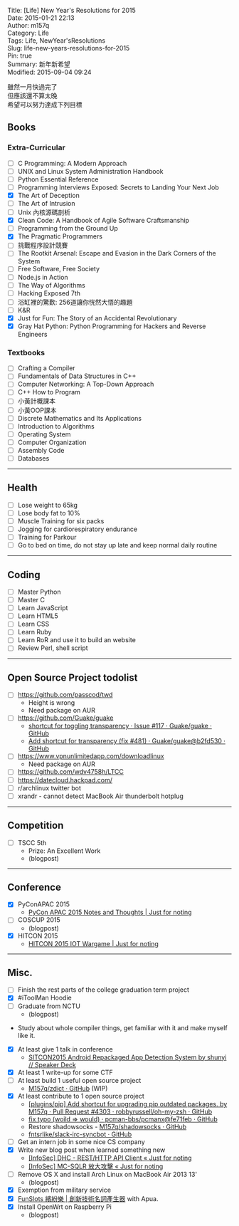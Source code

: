 Title: [Life] New Year's Resolutions for 2015  
Date: 2015-01-21 22:13  
Author: m157q  
Category: Life  
Tags: Life, NewYear'sResolutions  
Slug: life-new-years-resolutions-for-2015  
Pin: true  
Summary: 新年新希望  
Modified: 2015-09-04 09:24  
  
雖然一月快過完了  
但應該還不算太晚  
希望可以努力達成下列目標  
  
<!--more-->  
  
## Books  
  
### Extra-Curricular  
  
- [ ] C Programming: A Modern Approach  
- [ ] UNIX and Linux System Administration Handbook  
- [ ] Python Essential Reference  
- [ ] Programming Interviews Exposed: Secrets to Landing Your Next Job  
- [x] The Art of Deception  
- [ ] The Art of Intrusion  
- [ ] Unix 內核源碼剖析  
- [x] Clean Code: A Handbook of Agile Software Craftsmanship  
- [ ] Programming from the Ground Up  
- [x] The Pragmatic Programmers  
- [ ] 挑戰程序設計競賽  
- [ ] The Rootkit Arsenal: Escape and Evasion in the Dark Corners of the System  
- [ ] Free Software, Free Society  
- [ ] Node.js in Action  
- [ ] The Way of Algorithms  
- [ ] Hacking Exposed 7th  
- [ ] 浴缸裡的驚歎: 256道讓你恍然大悟的趣題  
- [ ] K&R  
- [x] Just for Fun: The Story of an Accidental Revolutionary  
- [x] Gray Hat Python: Python Programming for Hackers and Reverse Engineers  
  
### Textbooks  
  
- [ ] Crafting a Compiler  
- [ ] Fundamentals of Data Structures in C++  
- [ ] Computer Networking: A Top-Down Approach  
- [ ] C++ How to Program  
- [ ] 小黃計概課本  
- [ ] 小黃OOP課本  
- [ ] Discrete Mathematics and Its Applications  
- [ ] Introduction to Algorithms  
- [ ] Operating System  
- [ ] Computer Organization  
- [ ] Assembly Code  
- [ ] Databases  
  
---  
  
## Health  
  
- [ ] Lose weight to 65kg  
- [ ] Lose body fat to 10%  
- [ ] Muscle Training for six packs  
- [ ] Jogging for cardiorespiratory endurance  
- [ ] Training for Parkour  
- [ ] Go to bed on time, do not stay up late and keep normal daily routine  
  
---  
  
## Coding  
  
- [ ] Master Python  
- [ ] Master C  
- [ ] Learn JavaScript  
- [ ] Learn HTML5  
- [ ] Learn CSS  
- [ ] Learn Ruby  
- [ ] Learn RoR and use it to build an website  
- [ ] Review Perl, shell script  
  
---  
  
## Open Source Project todolist  
- [ ] <https://github.com/passcod/twd>  
    - Height is wrong  
    - Need package on AUR  
- [ ] <https://github.com/Guake/guake>  
    - [shortcut for toggling transparency · Issue #117 · Guake/guake · GitHub](https://github.com/Guake/guake/issues/117)  
    - [Add shortcut for transparency (fix #481) · Guake/guake@b2fd530 · GitHub](https://github.com/Guake/guake/commit/b2fd53053b0ff61757ca8fac2f97b3fa10d0be30)  
- [ ] <https://www.vpnunlimitedapp.com/downloadlinux>  
    - Need package on AUR  
- [ ] <https://github.com/wdv4758h/LTCC>  
- [ ] <https://datecloud.hackpad.com/>  
- [ ] r/archlinux twitter bot  
- [ ] xrandr - cannot detect MacBook Air thunderbolt hotplug  
  
---  
  
## Competition  
  
- [ ] TSCC 5th  
    - Prize: An Excellent Work  
    - (blogpost)  
  
---  
  
## Conference  
  
- [x] PyConAPAC 2015  
    - [PyCon APAC 2015 Notes and Thoughts | Just for noting](https://m157q.github.io/posts/2015/07/26/pycon-apac-2015-notes-and-thoughts/)  
- [ ] COSCUP 2015  
    - (blogpost)  
- [x] HITCON 2015  
    - [HITCON 2015 IOT Wargame | Just for noting](https://m157q.github.io/posts/2015/08/29/hitcon-2015-iot-wargame/)  
  
---  
  
## Misc.  
  
- [ ] Finish the rest parts of the college graduation term project  
- [x] \#iToolMan Hoodie  
- [ ] Graduate from NCTU  
    - (blogpost)  
- Study about whole compiler things, get familiar with it and make myself like it.  
- [x] At least give 1 talk in conference  
    - [SITCON2015 Android Repackaged App Detection System by shunyi // Speaker Deck](https://speakerdeck.com/m157q/sitcon2015-android-repackaged-app-detection-system-by-shunyi)  
- [x] At least 1 write-up for some CTF  
- [ ] At least build 1 useful open source project  
    - [M157q/zdict · GitHub](https://github.com/M157q/zdict)  (WIP)  
- [x] At least contribute to 1 open source project  
    - [[plugins/pip] Add shortcut for upgrading pip outdated packages. by M157q · Pull Request #4303 · robbyrussell/oh-my-zsh · GitHub](https://github.com/robbyrussell/oh-my-zsh/pull/4303)  
    - [fix typo (woild => would) · pcman-bbs/pcmanx@fe71feb · GitHub](https://github.com/pcman-bbs/pcmanx/commit/fe71febde878142698609298c725c845bfeda8b9)  
    - Restore shadowsocks - [M157q/shadowsocks · GitHub](https://github.com/M157q/shadowsocks)  
    - [fntsrlike/slack-irc-syncbot · GitHub](https://github.com/fntsrlike/slack-irc-syncbot)  
- [ ] Get an intern job in some nice CS company  
- [x] Write new blog post when learned something new  
    - [[InfoSec] DHC - REST/HTTP API Client « Just for noting](/posts/2015/01/21/infosec-dhc-rest-http-api-client/)  
    - [[InfoSec] MC-SQLR 放大攻擊 « Just for noting](/posts/2015/01/22/infosec-mc-sqlr-amplification-attack/)  
- [ ] Remove OS X and install Arch Linux on MacBook Air 2013 13'  
    - (blogpost)  
- [x] Exemption from military service  
- [x] [FunSlots 繽紛樂 | 創新技術名詞產生器](http://slot.miario.com/machines/134420) with Apua.  
- [x] Install OpenWrt on Raspberry Pi  
    - (blogpost)  
